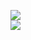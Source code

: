 [![](https://img.shields.io/badge/Made%20With-Github%20Spray-lightgrey.svg?style=for-the-badge&logo=github)](https://github.com/Annihil/github-spray#15700)  
[![](https://i.imgur.com/2DrTn0Z.gif)](https://github.com/Annihil/github-spray)